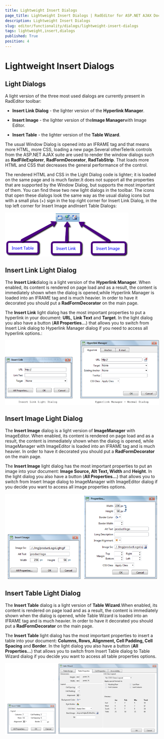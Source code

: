 ```yaml
---
title: Lightweight Insert Dialogs
page_title: Lightweight Insert Dialogs | RadEditor for ASP.NET AJAX Documentation
description: Lightweight Insert Dialogs
slug: editor/functionality/dialogs/lightweight-insert-dialogs
tags: lightweight,insert,dialogs
published: True
position: 4
---
```


# Lightweight Insert Dialogs

## Light Dialogs

A light version of the three most used dialogs are currently present in RadEditor toolbar:

* **Insert Link Dialog** - the lighter version of the **Hyperlink Manager**.

* **Insert Image** - the lighter version of the**Image Manager**with Image Editor.

* **Insert Table** - the lighter version of the **Table Wizard**.

The usual Window Dialog is opened into an IFRAME tag and that means more HTML, more CSS, loading a new page.Several otherTelerik controls from the ASP.NET AJAX suite are used to render the window dialogs such as **RadFileExplorer**, **RadFormDecorator**, **RadTabStrip**. That loads more HTML and CSS that decreases the general performance of the control.

The rendered HTML and CSS in the Light Dialog code is lighter; it is loaded on the same page and is much faster.It does not support all the properties that are supported by the Window Dialog, but supports the most important of them. You can find these two new light dialogs in the toolbar. The icons that open these dialogs look the same way as the usual dialog icons but with a small plus (+) sign in the top right corner for Insert Link Dialog, in the top left corner for Insert Image andInsert Table Dialogs:

![editor-new icons 1](images/editor-new_icons1.png)

## Insert Link Light Dialog

The **Insert Link**dialog is a light version of the **Hyperlink Manager**. When enabled, its content is rendered on page load and as a result, the content is immediately shown when the dialog is opened,while Hyperlink Manager is loaded into an IFRAME tag and is much heavier. In order to have it decorated you should put a **RadFormDecorator** on the main page.

The **Insert Link** light dialog has the most important properties to put a hyperlink in your document: **URL**, **Link Text** and **Target**. In the light dialog you also have a button (**All Properties…**) that allows you to switch from Insert Link dialog to Hyperlink Manager dialog if you need to access all hyperlink options.:

![InsertLink and HyperLinkManager](images/editor-link_both_dialogs.png)


## Insert Image Light Dialog

The **Insert Image** dialog is a light version of **ImageManager** with ImageEditor. When enabled, its content is rendered on page load and as a result, the content is immediately shown when the dialog is opened, while ImageManager with ImageEditor is loaded into an IFRAME tag and is much heavier. In order to have it decorated you should put a **RadFormDecorator** on the main page.

The **Insert Image** light dialog has the most important properties to put an image into your document: **Image Source, Alt Text, Width** and **Height**. In the light dialog you also have a button (**All Properties…**) that allows you to switch from Insert Image dialog to ImageManager with ImageEditor dialog if you decide you want to access all image properties options.

![Image Properties dialogs](images/editor-image_properties_both_light_dialogs.png)


## Insert Table Light Dialog

The **Insert Table** dialog is a light version of **Table Wizard**.When enabled, its content is rendered on page load and as a result, the content is immediately shown when the dialog is opened, while Table Wizard is loaded into an IFRAME tag and is much heavier. In order to have it decorated you should put a **RadFormDecorator** on the main page.

The **Insert Table** light dialog has the most important properties to insert a table into your document: **Columns, Rows, Alignment, Cell Padding, Cell Spacing** and **Border**. In the light dialog you also have a button (**All Properties…**) that allows you to switch from Insert Table dialog to Table Wizard dialog if you decide you want to access all table properties options.

![editor-table both dialogs](images/editor-table_both_dialogs.png)


